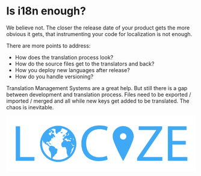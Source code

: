 # Is i18n enough?

We believe not. The closer the release date of your product gets the more obvious it gets, that instrumenting your code for localization is not enough.

There are more points to address:

- How does the translation process look?
- How do the source files get to the translators and back?
- How you deploy new languages after release?
- How do you handle versioning?

Translation Management Systems are a great help. But still there is a gap between development and translation process. Files need to be exported / imported / merged and all while new keys get added to be translated. The chaos is inevitable.

![](/assets/locize.png)

